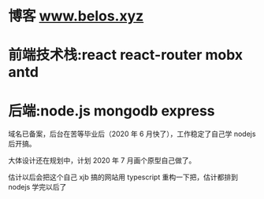 # 博客 www.belos.xyz

# 前端技术栈:react react-router mobx antd

# 后端:node.js mongodb express

域名已备案，后台在苦等毕业后（2020 年 6 月快了），工作稳定了自己学 nodejs 后开搞。

大体设计还在规划中，计划 2020 年 7 月画个原型自己做了。

估计以后会把这个自己 xjb 搞的网站用 typescript 重构一下把，估计都排到 nodejs 学完以后了
